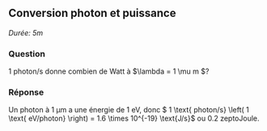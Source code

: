 ## Conversion photon et puissance

*Durée: 5m*

### Question

1 photon/s donne combien de Watt à $\lambda = 1 \mu m $?

### Réponse

Un photon à 1 µm a une énergie de 1 eV, donc $ 1 \text{ photon/s} \left( 1 \text{ eV/photon} \right)  = 1.6 \times 10^{-19} \text{J/s}$ ou 0.2 zeptoJoule.

